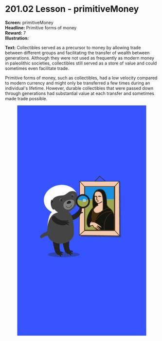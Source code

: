 # 201.02 Lesson - primitiveMoney

**Screen:** primitiveMoney\
**Headline:** Primitive forms of money\
**Reward:** 7\
**Illustration:**

**Text:** Collectibles served as a precursor to money by allowing trade between different groups and facilitating the transfer of wealth between generations. Although they were not used as frequently as modern money in paleolithic societies, collectibles still served as a store of value and could sometimes even facilitate trade.

Primitive forms of money, such as collectibles, had a low velocity compared to modern currency and might only be transferred a few times during an individual's lifetime. However, durable collectibles that were passed down through generations had substantial value at each transfer and sometimes made trade possible.

<figure><img src="../.gitbook/assets/201-02.png" alt=""><figcaption></figcaption></figure>
